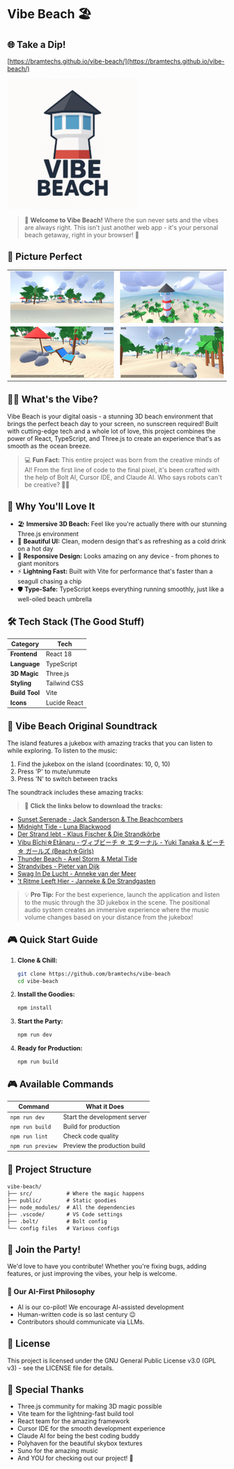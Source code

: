 # Vibe Beach 🏖️

## 🌐 Take a Dip!

[https://bramtechs.github.io/vibe-beach/](https://bramtechs.github.io/vibe-beach/)

<img src="./public/logo.png" alt="Screenshot 1" height="300" />

> 🌊 **Welcome to Vibe Beach!** Where the sun never sets and the vibes are always right. This isn't just another web app - it's your personal beach getaway, right in your browser! 🎉

## 📸 Picture Perfect

<table>
  <tr>
    <td><img src="./misc/screenshot001.jpeg" alt="Screenshot 1" style="max-width: 100%; height: auto; object-fit: contain;" /></td>
    <td><img src="./misc/screenshot002.jpeg" alt="Screenshot 2" style="max-width: 100%; height: auto; object-fit: contain;" /></td>
  </tr>
  <tr>
    <td><img src="./misc/screenshot003.jpeg" alt="Screenshot 3" style="max-width: 100%; height: auto; object-fit: contain;" /></td>
    <td><img src="./misc/screenshot004.jpeg" alt="Screenshot 4" style="max-width: 100%; height: auto; object-fit: contain;" /></td>
  </tr>
</table>

## 🏄‍♂️ What's the Vibe?

Vibe Beach is your digital oasis - a stunning 3D beach environment that brings the perfect beach day to your screen, no sunscreen required! Built with cutting-edge tech and a whole lot of love, this project combines the power of React, TypeScript, and Three.js to create an experience that's as smooth as the ocean breeze.

> 💻 **Fun Fact:** This entire project was born from the creative minds of AI! From the first line of code to the final pixel, it's been crafted with the help of Bolt AI, Cursor IDE, and Claude AI. Who says robots can't be creative? 🤖✨

## 🌟 Why You'll Love It

- 🏖️ **Immersive 3D Beach:** Feel like you're actually there with our stunning Three.js environment
- 🎨 **Beautiful UI:** Clean, modern design that's as refreshing as a cold drink on a hot day
- 📱 **Responsive Design:** Looks amazing on any device - from phones to giant monitors
- ⚡ **Lightning Fast:** Built with Vite for performance that's faster than a seagull chasing a chip
- 🛡️ **Type-Safe:** TypeScript keeps everything running smoothly, just like a well-oiled beach umbrella

## 🛠️ Tech Stack (The Good Stuff)

| Category       | Tech         |
| -------------- | ------------ |
| **Frontend**   | React 18     |
| **Language**   | TypeScript   |
| **3D Magic**   | Three.js     |
| **Styling**    | Tailwind CSS |
| **Build Tool** | Vite         |
| **Icons**      | Lucide React |

## 🎵 Vibe Beach Original Soundtrack

The island features a jukebox with amazing tracks that you can listen to while exploring. To listen to the music:

1. Find the jukebox on the island (coordinates: 10, 0, 10)
2. Press 'P' to mute/unmute
3. Press 'N' to switch between tracks

The soundtrack includes these amazing tracks:

> 🎵 **Click the links below to download the tracks:**

- [Sunset Serenade - Jack Sanderson & The Beachcombers](https://raw.githubusercontent.com/bramtechs/vibe-beach/main/public/ost/Vibe%20Beach.mp3)
- [Midnight Tide - Luna Blackwood](https://raw.githubusercontent.com/bramtechs/vibe-beach/main/public/ost/Goth%20Vibe%20Beach.mp3)
- [Der Strand lebt - Klaus Fischer & Die Strandkörbe](https://raw.githubusercontent.com/bramtechs/vibe-beach/main/public/ost/German%20Beach.mp3)
- [Vibu Bīchi☆Etānaru - ヴィブビーチ ☆ エターナル - Yuki Tanaka & ビーチ ☆ ガールズ (Beach☆Girls)](https://raw.githubusercontent.com/bramtechs/vibe-beach/main/public/ost/Weeb%20Beach.mp3)
- [Thunder Beach - Axel Storm & Metal Tide](https://raw.githubusercontent.com/bramtechs/vibe-beach/main/public/ost/Metal%20Beach.mp3)
- [Strandvibes - Pieter van Dijk](https://raw.githubusercontent.com/bramtechs/vibe-beach/main/public/ost/Strandvibes.mp3)
- [Swag In De Lucht - Anneke van der Meer](https://raw.githubusercontent.com/bramtechs/vibe-beach/main/public/ost/Swag%20Beach.mp3)
- ['t Ritme Leeft Hier - Janneke & De Strandgasten](https://raw.githubusercontent.com/bramtechs/vibe-beach/main/public/ost/Flemish%20Beach.mp3)

> 💡 **Pro Tip:** For the best experience, launch the application and listen to the music through the 3D jukebox in the scene. The positional audio system creates an immersive experience where the music volume changes based on your distance from the jukebox!

## 🎮 Quick Start Guide

1. **Clone & Chill:**

   ```bash
   git clone https://github.com/bramtechs/vibe-beach
   cd vibe-beach
   ```

2. **Install the Goodies:**

   ```bash
   npm install
   ```

3. **Start the Party:**

   ```bash
   npm run dev
   ```

4. **Ready for Production:**
   ```bash
   npm run build
   ```

## 🎮 Available Commands

| Command           | What it Does                 |
| ----------------- | ---------------------------- |
| `npm run dev`     | Start the development server |
| `npm run build`   | Build for production         |
| `npm run lint`    | Check code quality           |
| `npm run preview` | Preview the production build |

## 📁 Project Structure

```
vibe-beach/
├── src/           # Where the magic happens
├── public/        # Static goodies
├── node_modules/  # All the dependencies
├── .vscode/       # VS Code settings
├── .bolt/         # Bolt config
└── config files   # Various configs
```

## 🤝 Join the Party!

We'd love to have you contribute! Whether you're fixing bugs, adding features, or just improving the vibes, your help is welcome.

### 🤖 Our AI-First Philosophy

- AI is our co-pilot! We encourage AI-assisted development
- Human-written code is so last century 😉
- Contributors should communicate via LLMs.

## 📄 License

This project is licensed under the GNU General Public License v3.0 (GPL v3) - see the LICENSE file for details.

## 🙏 Special Thanks

- Three.js community for making 3D magic possible
- Vite team for the lightning-fast build tool
- React team for the amazing framework
- Cursor IDE for the smooth development experience
- Claude AI for being the best coding buddy
- Polyhaven for the beautiful skybox textures
- Suno for the amazing music
- And YOU for checking out our project! 🎉
